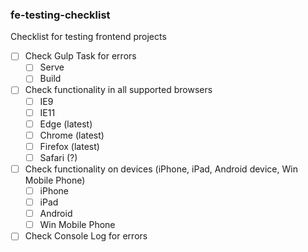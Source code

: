 ### fe-testing-checklist

Checklist for testing frontend projects

- [ ] Check Gulp Task for errors
	- [ ] Serve
	- [ ] Build
- [ ] Check functionality in all supported browsers
	- [ ] IE9
	- [ ] IE11
	- [ ] Edge (latest)
	- [ ] Chrome (latest)
	- [ ] Firefox (latest)
	- [ ] Safari (?)
- [ ] Check functionality on devices (iPhone, iPad, Android device, Win Mobile Phone)
	- [ ] iPhone
	- [ ] iPad
	- [ ] Android
	- [ ] Win Mobile Phone
- [ ] Check Console Log for errors
